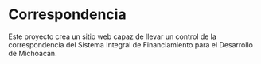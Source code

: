# Correspondencia
Este proyecto crea un sitio web capaz de llevar un control de la correspondencia del Sistema Integral de Financiamiento para el Desarrollo de Michoacán. 
